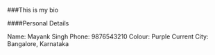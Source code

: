 ###This is my bio

####Personal Details

Name: Mayank Singh
Phone: 9876543210
Colour: Purple
Current City: Bangalore, Karnataka